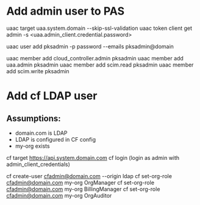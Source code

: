
# Add admin user to PAS

uaac target uaa.system.domain --skip-ssl-validation
uaac token client get admin -s <uaa.admin_client.credential.password>

uaac user add pksadmin -p password --emails pksadmin@domain

uaac member add cloud_controller.admin pksadmin
uaac member add uaa.admin pksadmin
uaac member add scim.read pksadmin
uaac member add scim.write pksadmin


# Add cf LDAP user
## Assumptions:
 * domain.com is LDAP
 * LDAP is configured in CF config
 * my-org exists


cf target https://api.system.domain.com
cf login (login as admin with admin_client_credentials)

cf create-user cfadmin@domain.com --origin ldap
cf set-org-role cfadmin@domain.com my-org OrgManager
cf set-org-role cfadmin@domain.com my-org BillingManager
cf set-org-role cfadmin@domain.com my-org OrgAuditor
